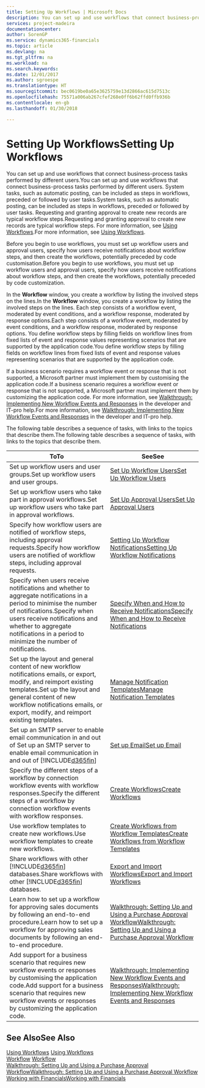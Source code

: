 ```yaml
---
title: Setting Up Workflows | Microsoft Docs
description: You can set up and use workflows that connect business-process tasks performed by different users. System tasks, such as automatic posting, can be included as steps in workflows, preceded or followed by user tasks. Requesting and granting approval to create new records are typical workflow steps.
services: project-madeira
documentationcenter: 
author: SorenGP
ms.service: dynamics365-financials
ms.topic: article
ms.devlang: na
ms.tgt_pltfrm: na
ms.workload: na
ms.search.keywords: 
ms.date: 12/01/2017
ms.author: sgroespe
ms.translationtype: HT
ms.sourcegitcommit: bec0619be0a65e3625759e13d2866ac615d7513c
ms.openlocfilehash: 75571a006ab267cfef268e0ff6b62ffd0ffb936b
ms.contentlocale: en-gb
ms.lasthandoff: 01/30/2018

---
```

# <a name="setting-up-workflows"></a><span data-ttu-id="74ce0-105">Setting Up Workflows</span><span class="sxs-lookup"><span data-stu-id="74ce0-105">Setting Up Workflows</span></span>
<span data-ttu-id="74ce0-106">You can set up and use workflows that connect business-process tasks performed by different users.</span><span class="sxs-lookup"><span data-stu-id="74ce0-106">You can set up and use workflows that connect business-process tasks performed by different users.</span></span> <span data-ttu-id="74ce0-107">System tasks, such as automatic posting, can be included as steps in workflows, preceded or followed by user tasks.</span><span class="sxs-lookup"><span data-stu-id="74ce0-107">System tasks, such as automatic posting, can be included as steps in workflows, preceded or followed by user tasks.</span></span> <span data-ttu-id="74ce0-108">Requesting and granting approval to create new records are typical workflow steps.</span><span class="sxs-lookup"><span data-stu-id="74ce0-108">Requesting and granting approval to create new records are typical workflow steps.</span></span> <span data-ttu-id="74ce0-109">For more information, see [Using Workflows](across-use-workflows.md).</span><span class="sxs-lookup"><span data-stu-id="74ce0-109">For more information, see [Using Workflows](across-use-workflows.md).</span></span>  

 <span data-ttu-id="74ce0-110">Before you begin to use workflows, you must set up workflow users and approval users, specify how users receive notifications about workflow steps, and then create the workflows, potentially preceded by code customisation.</span><span class="sxs-lookup"><span data-stu-id="74ce0-110">Before you begin to use workflows, you must set up workflow users and approval users, specify how users receive notifications about workflow steps, and then create the workflows, potentially preceded by code customization.</span></span>  

 <span data-ttu-id="74ce0-111">In the **Workflow** window, you create a workflow by listing the involved steps on the lines.</span><span class="sxs-lookup"><span data-stu-id="74ce0-111">In the **Workflow** window, you create a workflow by listing the involved steps on the lines.</span></span> <span data-ttu-id="74ce0-112">Each step consists of a workflow event, moderated by event conditions, and a workflow response, moderated by response options.</span><span class="sxs-lookup"><span data-stu-id="74ce0-112">Each step consists of a workflow event, moderated by event conditions, and a workflow response, moderated by response options.</span></span> <span data-ttu-id="74ce0-113">You define workflow steps by filling fields on workflow lines from fixed lists of event and response values representing scenarios that are supported by the application code.</span><span class="sxs-lookup"><span data-stu-id="74ce0-113">You define workflow steps by filling fields on workflow lines from fixed lists of event and response values representing scenarios that are supported by the application code.</span></span>  

 <span data-ttu-id="74ce0-114">If a business scenario requires a workflow event or response that is not supported, a Microsoft partner must implement them by customising the application code.</span><span class="sxs-lookup"><span data-stu-id="74ce0-114">If a business scenario requires a workflow event or response that is not supported, a Microsoft partner must implement them by customizing the application code.</span></span> <span data-ttu-id="74ce0-115">For more information, see [Walkthrough: Implementing New Workflow Events and Responses](/dynamics_nav/Walkthrough--Implementing-New-Workflow-Events-and-Responses) in the developer and IT-pro help.</span><span class="sxs-lookup"><span data-stu-id="74ce0-115">For more information, see [Walkthrough: Implementing New Workflow Events and Responses](/dynamics_nav/Walkthrough--Implementing-New-Workflow-Events-and-Responses) in the developer and IT-pro help.</span></span>

 <span data-ttu-id="74ce0-116">The following table describes a sequence of tasks, with links to the topics that describe them.</span><span class="sxs-lookup"><span data-stu-id="74ce0-116">The following table describes a sequence of tasks, with links to the topics that describe them.</span></span>  

|<span data-ttu-id="74ce0-117">**To**</span><span class="sxs-lookup"><span data-stu-id="74ce0-117">**To**</span></span>|<span data-ttu-id="74ce0-118">**See**</span><span class="sxs-lookup"><span data-stu-id="74ce0-118">**See**</span></span>|  
|------------|-------------|  
|<span data-ttu-id="74ce0-119">Set up workflow users and user groups.</span><span class="sxs-lookup"><span data-stu-id="74ce0-119">Set up workflow users and user groups.</span></span>|[<span data-ttu-id="74ce0-120">Set Up Workflow Users</span><span class="sxs-lookup"><span data-stu-id="74ce0-120">Set Up Workflow Users</span></span>](across-how-to-set-up-workflow-users.md)|  
|<span data-ttu-id="74ce0-121">Set up workflow users who take part in approval workflows.</span><span class="sxs-lookup"><span data-stu-id="74ce0-121">Set up workflow users who take part in approval workflows.</span></span>|[<span data-ttu-id="74ce0-122">Set Up Approval Users</span><span class="sxs-lookup"><span data-stu-id="74ce0-122">Set Up Approval Users</span></span>](across-how-to-set-up-approval-users.md)|  
|<span data-ttu-id="74ce0-123">Specify how workflow users are notified of workflow steps, including approval requests.</span><span class="sxs-lookup"><span data-stu-id="74ce0-123">Specify how workflow users are notified of workflow steps, including approval requests.</span></span>|[<span data-ttu-id="74ce0-124">Setting Up Workflow Notifications</span><span class="sxs-lookup"><span data-stu-id="74ce0-124">Setting Up Workflow Notifications</span></span>](across-setting-up-workflow-notifications.md)|  
|<span data-ttu-id="74ce0-125">Specify when users receive notifications and whether to aggregate notifications in a period to minimise the number of notifications.</span><span class="sxs-lookup"><span data-stu-id="74ce0-125">Specify when users receive notifications and whether to aggregate notifications in a period to minimize the number of notifications.</span></span>|[<span data-ttu-id="74ce0-126">Specify When and How to Receive Notifications</span><span class="sxs-lookup"><span data-stu-id="74ce0-126">Specify When and How to Receive Notifications</span></span>](across-how-to-specify-when-and-how-to-receive-notifications.md)|  
|<span data-ttu-id="74ce0-127">Set up the layout and general content of new workflow notifications emails, or export, modify, and reimport existing templates.</span><span class="sxs-lookup"><span data-stu-id="74ce0-127">Set up the layout and general content of new workflow notifications emails, or export, modify, and reimport existing templates.</span></span>|[<span data-ttu-id="74ce0-128">Manage Notification Templates</span><span class="sxs-lookup"><span data-stu-id="74ce0-128">Manage Notification Templates</span></span>](across-how-to-manage-notification-templates.md)|  
|<span data-ttu-id="74ce0-129">Set up an SMTP server to enable email communication in and out of </span><span class="sxs-lookup"><span data-stu-id="74ce0-129">Set up an SMTP server to enable email communication in and out of</span></span> [!INCLUDE[d365fin](includes/d365fin_md.md)]|[<span data-ttu-id="74ce0-130">Set up Email</span><span class="sxs-lookup"><span data-stu-id="74ce0-130">Set up Email</span></span>](madeira-how-setup-email.md)|
|<span data-ttu-id="74ce0-131">Specify the different steps of a workflow by connection workflow events with workflow responses.</span><span class="sxs-lookup"><span data-stu-id="74ce0-131">Specify the different steps of a workflow by connection workflow events with workflow responses.</span></span>|[<span data-ttu-id="74ce0-132">Create Workflows</span><span class="sxs-lookup"><span data-stu-id="74ce0-132">Create Workflows</span></span>](across-how-to-create-workflows.md)|  
|<span data-ttu-id="74ce0-133">Use workflow templates to create new workflows.</span><span class="sxs-lookup"><span data-stu-id="74ce0-133">Use workflow templates to create new workflows.</span></span>|[<span data-ttu-id="74ce0-134">Create Workflows from Workflow Templates</span><span class="sxs-lookup"><span data-stu-id="74ce0-134">Create Workflows from Workflow Templates</span></span>](across-how-to-create-workflows-from-workflow-templates.md)|  
|<span data-ttu-id="74ce0-135">Share workflows with other [!INCLUDE[d365fin](includes/d365fin_md.md)] databases.</span><span class="sxs-lookup"><span data-stu-id="74ce0-135">Share workflows with other [!INCLUDE[d365fin](includes/d365fin_md.md)] databases.</span></span>|[<span data-ttu-id="74ce0-136">Export and Import Workflows</span><span class="sxs-lookup"><span data-stu-id="74ce0-136">Export and Import Workflows</span></span>](across-how-to-export-and-import-workflows.md)|  
|<span data-ttu-id="74ce0-137">Learn how to set up a workflow for approving sales documents by following an end-to-end procedure.</span><span class="sxs-lookup"><span data-stu-id="74ce0-137">Learn how to set up a workflow for approving sales documents by following an end-to-end procedure.</span></span>|[<span data-ttu-id="74ce0-138">Walkthrough: Setting Up and Using a Purchase Approval Workflow</span><span class="sxs-lookup"><span data-stu-id="74ce0-138">Walkthrough: Setting Up and Using a Purchase Approval Workflow</span></span>](walkthrough-setting-up-and-using-a-purchase-approval-workflow.md)|  
|<span data-ttu-id="74ce0-139">Add support for a business scenario that requires new workflow events or responses by customising the application code.</span><span class="sxs-lookup"><span data-stu-id="74ce0-139">Add support for a business scenario that requires new workflow events or responses by customizing the application code.</span></span>|[<span data-ttu-id="74ce0-140">Walkthrough: Implementing New Workflow Events and Responses</span><span class="sxs-lookup"><span data-stu-id="74ce0-140">Walkthrough: Implementing New Workflow Events and Responses</span></span>](/dynamics_nav/Walkthrough--Implementing-New-Workflow-Events-and-Responses)|  

## <a name="see-also"></a><span data-ttu-id="74ce0-141">See Also</span><span class="sxs-lookup"><span data-stu-id="74ce0-141">See Also</span></span>  
 <span data-ttu-id="74ce0-142">[Using Workflows](across-use-workflows.md) </span><span class="sxs-lookup"><span data-stu-id="74ce0-142">[Using Workflows](across-use-workflows.md) </span></span>  
 <span data-ttu-id="74ce0-143">[Workflow](across-workflow.md) </span><span class="sxs-lookup"><span data-stu-id="74ce0-143">[Workflow](across-workflow.md) </span></span>  
 [<span data-ttu-id="74ce0-144">Walkthrough: Setting Up and Using a Purchase Approval Workflow</span><span class="sxs-lookup"><span data-stu-id="74ce0-144">Walkthrough: Setting Up and Using a Purchase Approval Workflow</span></span>](walkthrough-setting-up-and-using-a-purchase-approval-workflow.md)  
 [<span data-ttu-id="74ce0-145">Working with Financials</span><span class="sxs-lookup"><span data-stu-id="74ce0-145">Working with Financials</span></span>](ui-work-product.md)

